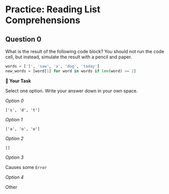 # <i class="far fa-edit fa-fw"></i> Practice: Reading List Comprehensions

## Question 0

What is the result of the following code block? You should not run the code cell, but instead, simulate the result with a pencil and paper.

```python
words = ['I', 'saw', 'a', 'dog', 'today']
new_words = [word[1] for word in words if len(word) >= 2]
```

**📝 Your Task**

Select one option. Write your answer down in your own space.

_<i class="far fa-circle fa-fw"></i> Option 0_

```text
['s', 'd', 't']
```

_<i class="far fa-circle fa-fw"></i> Option 1_

```text
['a', 'o', 'o']

```

_<i class="far fa-circle fa-fw"></i> Option 2_

```text
[]
```

_<i class="far fa-circle fa-fw"></i> Option 3_

Causes some `Error`

_<i class="far fa-circle fa-fw"></i> Option 4_

Other
